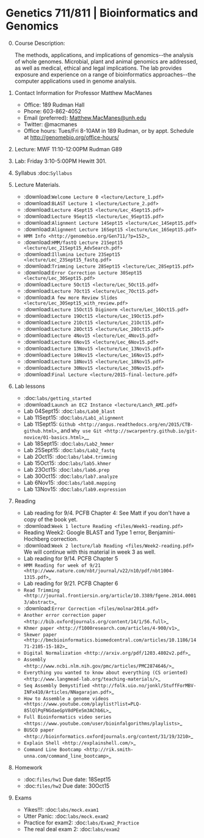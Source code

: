 # Genetics 711/811 | Bioinformatics and Genomics


0. Course Description:

    The methods, applications, and implications of genomics--the analysis of whole genomes. Microbial, plant and animal genomics are addressed, as well as medical, ethical and legal implications. The lab provides exposure and experience on a range of bioinformatics approaches--the computer applications used in genome analysis.

1. Contact Information for Professor Matthew MacManes

    - Office: 189 Rudman Hall
    - Phone: 603-862-4052
    - Email (preferred): Matthew.MacManes@unh.edu
    - Twitter: @macmanes
    - Office hours: Tues/Fri 8-10AM in 189 Rudman, or by appt. Schedule at http://genomebio.org/office-hours/

2. Lecture: MWF 11:10-12:00PM Rudman G89

3. Lab: Friday 3:10-5:00PM Hewitt 301.

4. Syllabus :doc:`Syllabus`

5. Lecture Materials.
    -  :download:`Welcome Lecture 0 <lecture/Lecture_1.pdf>`
    -  :download:`BLAST Lecture 1 <lecture/Lecture_2.pdf>`
    -  :download:`Lecture 4Sept15 <lecture/Lec_4Sept15.pdf>`
    -  :download:`Lecture 9Sept15 <lecture/Lec_9Sept15.pdf>`
    -  :download:`Alignment Lecture 14Sept15 <lecture/Lec_14Sept15.pdf>`
    -  :download:`Alignment Lecture 16Sept15 <lecture/Lec_16Sept15.pdf>`
    -  `HMM Info <http://genomebio.org/Gen711/?p=152>`_
    -  :download:`HMM/fastQ Lecture 21Sept15 <lecture/Lec_21Sept15_AdvSearch.pdf>`
    -  :download:`Illumina Lecture 23Sept15 <lecture/Lec_23Sept15_fastq.pdf>`
    -  :download:`Trimming Lecture 28Sept15 <lecture/Lec_28Sept15.pdf>`
    -  :download:`Error Correction Lecture 30Sept15 <lecture/Lec_30Sept15.pdf>`
    -  :download:`Lecture 5Oct15 <lecture/Lec_5Oct15.pdf>`
    -  :download:`Lecture 7Oct15 <lecture/Lec_7Oct15.pdf>`
    -  :download:`A few more Review Slides <lecture/Lec_30Sept15_with_review.pdf>`
    -  :download:`Lecture 15Oct15 Diginorm <lecture/Lec_16Oct15.pdf>`
    -  :download:`Lecture 19Oct15 <lecture/Lec_19Oct15.pdf>`
    -  :download:`Lecture 21Oct15 <lecture/Lec_21Oct15.pdf>`
    -  :download:`Lecture 28Oct15 <lecture/Lec_28Oct15.pdf>`
    -  :download:`Lecture 4Nov15 <lecture/Lec_4Nov15.pdf>`
    -  :download:`Lecture 6Nov15 <lecture/Lec_6Nov15.pdf>`
    -  :download:`Lecture 13Nov15 <lecture/Lec_13Nov15.pdf>`
    -  :download:`Lecture 16Nov15 <lecture/Lec_16Nov15.pdf>`
    -  :download:`Lecture 18Nov15 <lecture/Lec_18Nov15.pdf>`
    -  :download:`Lecture 30Nov15 <lecture/Lec_30Nov15.pdf>`
    -  :download:`Final Lecture <lecture/2015-final-lecture.pdf>`

6. Lab lessons
    - :doc:`labs/getting_started`
    - :download:`Launch an EC2 Instance <lecture/Lanch_AMI.pdf>`
    - Lab 04Sept15: :doc:`labs/Lab0_blast`
    - Lab 11Sept15: :doc:`labs/Lab1_alignment`
    - Lab 11Sept15: `Github <http://angus.readthedocs.org/en/2015/CTB-github.html>`_ and `Why use Git <http://swcarpentry.github.io/git-novice/01-basics.html>`__
    - Lab 18Sept15: :doc:`labs/Lab2_hmmer`
    - Lab 25Sept15: :doc:`labs/Lab2_fastq`
    - Lab 2Oct15: :doc:`labs/lab4.trimming`
    - Lab 15Oct15: :doc:`labs/lab5.khmer`
    - Lab 23Oct15: :doc:`labs/lab6.prep`
    - Lab 30Oct15: :doc:`labs/lab7.analyze`
    - Lab 6Nov15: :doc:`labs/lab8.mapping`
    - Lab 13Nov15: :doc:`labs/lab9.expression`

7. Reading
    - Lab reading for 9/4. PCFB Chapter 4: See Matt if you don't have a copy of the book yet.
    - :download:`Week 1 lecture Reading <files/Week1-reading.pdf>`
    - Reading Week2: Google BLAST and Type 1 error, Benjamini-Hochberg correction.  
    - :download:`Week 2 lecture/lab Reading <files/Week2-reading.pdf>` We will continue with this material in week 3 as well.
    - Lab reading for 9/14. PCFB Chapter 5
    - `HMM Reading for week of 9/21 <http://www.nature.com/nbt/journal/v22/n10/pdf/nbt1004-1315.pdf>`_
    - Lab reading for 9/21. PCFB Chapter 6
    - `Read Trimming <http://journal.frontiersin.org/article/10.3389/fgene.2014.00013/abstract>`_
    - :download:`Error Correction <files/molnar2014.pdf>`
    - `Another error correction paper <http://bib.oxfordjournals.org/content/14/1/56.full>`_
    - `Khmer paper <http://f1000research.com/articles/4-900/v1>`_
    - `Skewer paper <http://bmcbioinformatics.biomedcentral.com/articles/10.1186/1471-2105-15-182>`_  
    - `Digital Normalization <http://arxiv.org/pdf/1203.4802v2.pdf>`_
    - `Assembly <http://www.ncbi.nlm.nih.gov/pmc/articles/PMC2874646/>`_
    - `Everything you wanted to know about everything (CS oriented)  <http://www.langmead-lab.org/teaching-materials/>`_
    - `Seq Assembly Demystified <http://folk.uio.no/jonkl/StuffForMBV-INFx410/Articles/NNagarajan.pdf>`_
    - `How to Assemble a genome videos <https://www.youtube.com/playlist?list=PLQ-85lQlPqFNGdaeGpV8dPEeSm3AChb6L>`_
    - `Full Bioinformatics video series <https://www.youtube.com/user/bioinfalgorithms/playlists>`_
    - `BUSCO paper <http://bioinformatics.oxfordjournals.org/content/31/19/3210>`_
    - `Explain Shell <http://explainshell.com/>`_
    - `Command Line Bootcamp <http://rik.smith-unna.com/command_line_bootcamp>`_

8. Homework
    - :doc:`files/hw1` Due date: 18Sept15
    - :doc:`files/hw2` Due date: 30Oct15

9. Exams

    - Yikes!!!: :doc:`labs/mock.exam1`
    - Utter Panic: :doc:`labs/mock.exam2`
    - Practice for exam2: :doc:`labs/Exam2_Practice`
    - The real deal exam 2: :doc:`labs/exam2`
